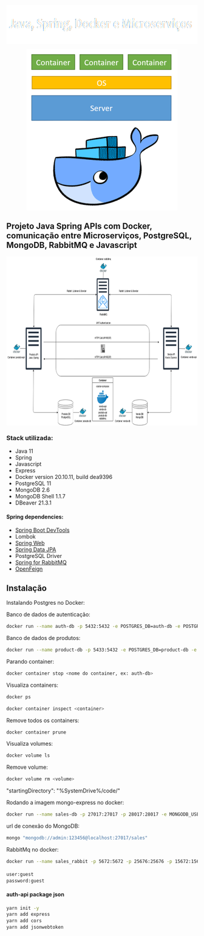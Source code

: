  <p align="center">
        <a href="https://www.linkedin.com/in/all-an/">
            <img align="center" width="602" height="102"  src="/title-md.png" />
        </a>
</p>

<p align="center">
        <a href="https://www.linkedin.com/in/all-an/">
            <img align="center" width="397" height="425"  src="/docker.png" />
        </a>
</p>

## Projeto Java Spring APIs com Docker, comunicação entre Microserviços, PostgreSQL, MongoDB, RabbitMQ e Javascript 

<p align="center">
        <a href="https://www.linkedin.com/in/all-an/">
            <img align="center" width="804" height="444"  src="/diagrama.png" />
        </a>
</p>

### Stack utilizada:
- Java 11
- Spring
- Javascript
- Express
- Docker version 20.10.11, build dea9396
- PostgreSQL 11
- MongoDB 2.6
- MongoDB Shell 1.1.7
- DBeaver 21.3.1

#### Spring dependencies:
- [Spring Boot DevTools](https://docs.spring.io/spring-boot/docs/2.6.1/reference/htmlsingle/#using-boot-devtools)
- Lombok
- [Spring Web](https://docs.spring.io/spring-boot/docs/2.6.1/reference/htmlsingle/#boot-features-developing-web-applications)
- [Spring Data JPA](https://docs.spring.io/spring-boot/docs/2.6.1/reference/htmlsingle/#boot-features-jpa-and-spring-data)
- PostgreSQL Driver 
- [Spring for RabbitMQ](https://docs.spring.io/spring-boot/docs/2.6.1/reference/htmlsingle/#boot-features-amqp)
- [OpenFeign](https://docs.spring.io/spring-cloud-openfeign/docs/current/reference/html/)


## Instalação

Instalando Postgres no Docker:

Banco de dados de autenticação:

```sh
docker run --name auth-db -p 5432:5432 -e POSTGRES_DB=auth-db -e POSTGRES_USER=admin -e POSTGRES_PASSWORD=123456 postgres:11
```

Banco de dados de produtos:

```sh
docker run --name product-db -p 5433:5432 -e POSTGRES_DB=product-db -e POSTGRES_USER=admin -e POSTGRES_PASSWORD=123456 postgres:11
```

Parando container:

```sh
docker container stop <nome do container, ex: auth-db>
```

Visualiza containers:

```sh
docker ps
```

```sh
docker container inspect <container> 
```

Remove todos os containers:

```sh
docker container prune
```

Visualiza volumes:

```sh
docker volume ls
```
Remove volume:

```sh
docker volume rm <volume>
```

"startingDirectory": "%SystemDrive%/code/"

Rodando a imagem mongo-express no docker:

```sh
docker run --name sales-db -p 27017:27017 -p 28017:28017 -e MONGODB_USER="admin" -e MONGODB_DATABASE="sales" -e MONGODB_PASS="123456" tutum/mongodb
```

url de conexão do MongoDB:

```sh
mongo "mongodb://admin:123456@localhost:27017/sales"
```

RabbitMq no docker:

```sh
docker run --name sales_rabbit -p 5672:5672 -p 25676:25676 -p 15672:15672 rabbitmq:3-management

user:guest 
password:guest
```

#### auth-api package json

```sh
yarn init -y
yarn add express
yarn add cors
yarn add jsonwebtoken

```






